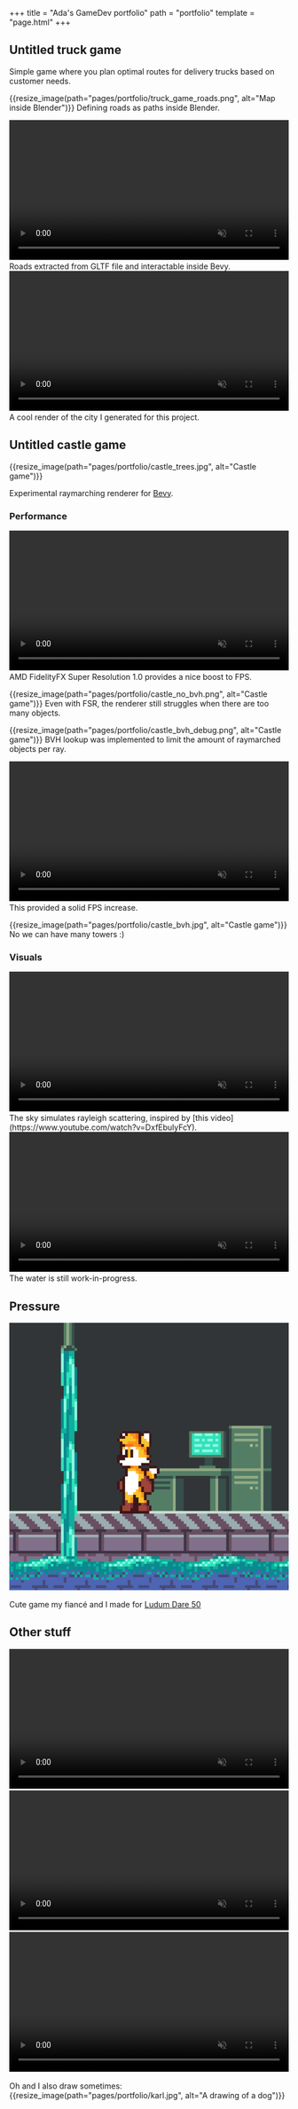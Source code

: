 +++
title = "Ada's GameDev portfolio"
path = "portfolio"
template = "page.html"
+++
## Untitled truck game

Simple game where you plan optimal routes for delivery trucks based on customer needs.

{{resize_image(path="pages/portfolio/truck_game_roads.png", alt="Map inside Blender")}}
Defining roads as paths inside Blender.

<video width="100%" height="auto" autoplay muted loop>
    <source src="pages/portfolio/TruckGameDev.webm" type="video/webm">
</video>
Roads extracted from GLTF file and interactable inside Bevy.


<video width="100%" height="auto" autoplay muted loop>
    <source src="pages/portfolio/TruckGameRender.webm" type="video/webm">
</video>
A cool render of the city I generated for this project.



## Untitled castle game

{{resize_image(path="pages/portfolio/castle_trees.jpg", alt="Castle game")}}

Experimental raymarching renderer for [Bevy](https://bevyengine.org/).

### Performance

<video width="100%" height="auto" autoplay muted loop>
    <source src="portfolio/CastleFsr.webm" type="video/webm">
</video>
AMD FidelityFX Super Resolution 1.0 provides a nice boost to FPS.

{{resize_image(path="pages/portfolio/castle_no_bvh.png", alt="Castle game")}}
Even with FSR, the renderer still struggles when there are too many objects.


{{resize_image(path="pages/portfolio/castle_bvh_debug.png", alt="Castle game")}}
BVH lookup was implemented to limit the amount of raymarched objects per ray.

<video width="100%" height="auto" autoplay muted loop>
    <source src="portfolio/CastleBvh.webm" type="video/webm">
</video>
This provided a solid FPS increase.

{{resize_image(path="pages/portfolio/castle_bvh.jpg", alt="Castle game")}}
No we can have many towers :)

### Visuals

<video width="100%" height="auto" autoplay muted loop>
    <source src="portfolio/CastleSky.webm" type="video/webm">
</video>
The sky simulates rayleigh scattering, inspired by [this video](https://www.youtube.com/watch?v=DxfEbulyFcY).


<video width="100%" height="auto" autoplay muted loop>
    <source src="portfolio/CastleWater.webm" type="video/webm">
</video>
The water is still work-in-progress.

## Pressure
![Cute fox in trouble](pressure.gif)


Cute game my fiancé and I made for [Ludum Dare 50](https://ldjam.com/events/ludum-dare/50/pressure)


## Other stuff


<video width="100%" height="auto" autoplay muted loop>
    <source src="portfolio/SdfModelerRender.webm" type="video/webm">
</video>
<video width="100%" height="auto" autoplay muted loop>
    <source src="portfolio/SdfModelerNodes.webm" type="video/webm">
</video>
<video width="100%" height="auto" autoplay muted loop>
    <source src="portfolio/WeirdThing.webm" type="video/webm">
</video>

Oh and I also draw sometimes:
{{resize_image(path="pages/portfolio/karl.jpg", alt="A drawing of a dog")}}